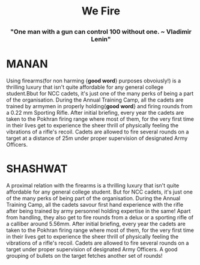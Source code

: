 # <p align = 'center'>We Fire</p>
### <p align = 'center'>"One man with a gun can control 100 without one. ~ Vladimir Lenin"</p>


# MANAN

Using firearms(for non harming {**good word**} purposes obvoiusly!) is a thrilling luxury that isn't quite affordable for any general college student.Bbut for NCC cadets, it's just one of the many perks of being a part of the organisation. During the Annual Training Camp, all the cadets are trained by armymen in properly holding{**good word**} and firing rounds from a 0.22 mm Sporting Rifle. After initial briefing, every year the cadets are taken to the Pokhran firing range where most of them, for the very first time in their lives get to experience the sheer thrill of physically feeling the vibrations of a rifle's recoil. Cadets are allowed to fire several rounds on a target at a distance of 25m under proper supervision of designated Army Officers. 


# SHASHWAT


A proximal relation with the firearms is a thrilling luxury that isn't quite affordable for any general college student. But for NCC cadets, it's just one of the many perks of being part of the organisation. During the Annual Training Camp, all the cadets savour first hand experience with the rifle after being trained by army personnel holding expertise in the same! Apart from handling, they also get to fire rounds from a delux or a sporting rifle of a calliber around 5.56mm. After initial briefing, every year the cadets are taken to the Pokhran firing range where most of them, for the very first time in their lives get to experience the sheer thrill of physically feeling the vibrations of a rifle's recoil. Cadets are allowed to fire several rounds on a target under proper supervision of designated Army Officers. A good grouping of bullets on the target fetches another set of rounds!
